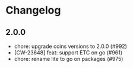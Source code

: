 # Changelog


## 2.0.0
- chore: upgrade coins versions to 2.0.0 (#992)
- [CW-23648] feat: support ETC on go (#961)
- chore: rename lite to go on packages (#975)
